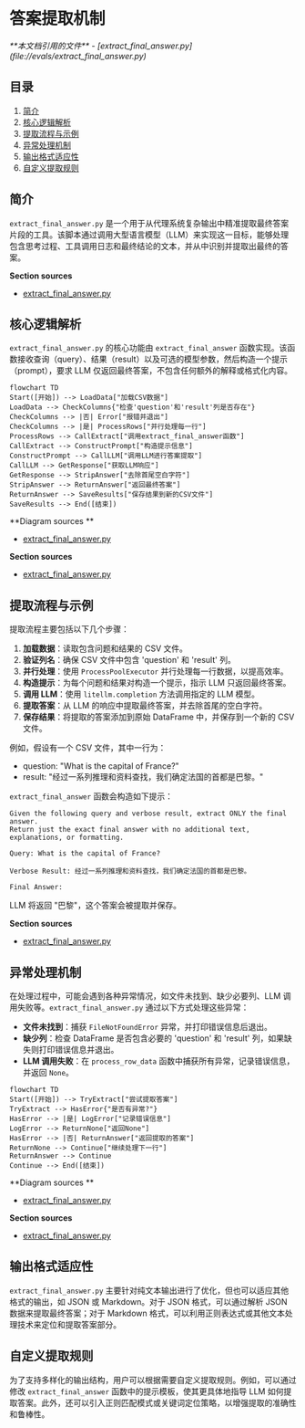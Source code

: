 # 答案提取机制

<cite>
**本文档引用的文件**   
- [extract_final_answer.py](file://evals/extract_final_answer.py)
</cite>

## 目录
1. [简介](#简介)
2. [核心逻辑解析](#核心逻辑解析)
3. [提取流程与示例](#提取流程与示例)
4. [异常处理机制](#异常处理机制)
5. [输出格式适应性](#输出格式适应性)
6. [自定义提取规则](#自定义提取规则)

## 简介
`extract_final_answer.py` 是一个用于从代理系统复杂输出中精准提取最终答案片段的工具。该脚本通过调用大型语言模型（LLM）来实现这一目标，能够处理包含思考过程、工具调用日志和最终结论的文本，并从中识别并提取出最终的答案。

**Section sources**
- [extract_final_answer.py](file://evals/extract_final_answer.py#L1-L91)

## 核心逻辑解析
`extract_final_answer.py` 的核心功能由 `extract_final_answer` 函数实现。该函数接收查询（query）、结果（result）以及可选的模型参数，然后构造一个提示（prompt），要求 LLM 仅返回最终答案，不包含任何额外的解释或格式化内容。

```mermaid
flowchart TD
Start([开始]) --> LoadData["加载CSV数据"]
LoadData --> CheckColumns{"检查'question'和'result'列是否存在"}
CheckColumns --> |否| Error["报错并退出"]
CheckColumns --> |是| ProcessRows["并行处理每一行"]
ProcessRows --> CallExtract["调用extract_final_answer函数"]
CallExtract --> ConstructPrompt["构造提示信息"]
ConstructPrompt --> CallLLM["调用LLM进行答案提取"]
CallLLM --> GetResponse["获取LLM响应"]
GetResponse --> StripAnswer["去除首尾空白字符"]
StripAnswer --> ReturnAnswer["返回最终答案"]
ReturnAnswer --> SaveResults["保存结果到新的CSV文件"]
SaveResults --> End([结束])
```

**Diagram sources **
- [extract_final_answer.py](file://evals/extract_final_answer.py#L7-L25)

**Section sources**
- [extract_final_answer.py](file://evals/extract_final_answer.py#L7-L25)

## 提取流程与示例
提取流程主要包括以下几个步骤：
1. **加载数据**：读取包含问题和结果的 CSV 文件。
2. **验证列名**：确保 CSV 文件中包含 'question' 和 'result' 列。
3. **并行处理**：使用 `ProcessPoolExecutor` 并行处理每一行数据，以提高效率。
4. **构造提示**：为每个问题和结果对构造一个提示，指示 LLM 只返回最终答案。
5. **调用 LLM**：使用 `litellm.completion` 方法调用指定的 LLM 模型。
6. **提取答案**：从 LLM 的响应中提取最终答案，并去除首尾的空白字符。
7. **保存结果**：将提取的答案添加到原始 DataFrame 中，并保存到一个新的 CSV 文件。

例如，假设有一个 CSV 文件，其中一行为：
- question: "What is the capital of France?"
- result: "经过一系列推理和资料查找，我们确定法国的首都是巴黎。"

`extract_final_answer` 函数会构造如下提示：
```
Given the following query and verbose result, extract ONLY the final answer.
Return just the exact final answer with no additional text, explanations, or formatting.

Query: What is the capital of France?

Verbose Result: 经过一系列推理和资料查找，我们确定法国的首都是巴黎。

Final Answer:
```
LLM 将返回 "巴黎"，这个答案会被提取并保存。

**Section sources**
- [extract_final_answer.py](file://evals/extract_final_answer.py#L40-L75)

## 异常处理机制
在处理过程中，可能会遇到各种异常情况，如文件未找到、缺少必要列、LLM 调用失败等。`extract_final_answer.py` 通过以下方式处理这些异常：
- **文件未找到**：捕获 `FileNotFoundError` 异常，并打印错误信息后退出。
- **缺少列**：检查 DataFrame 是否包含必要的 'question' 和 'result' 列，如果缺失则打印错误信息并退出。
- **LLM 调用失败**：在 `process_row_data` 函数中捕获所有异常，记录错误信息，并返回 `None`。

```mermaid
flowchart TD
Start([开始]) --> TryExtract["尝试提取答案"]
TryExtract --> HasError{"是否有异常?"}
HasError --> |是| LogError["记录错误信息"]
LogError --> ReturnNone["返回None"]
HasError --> |否| ReturnAnswer["返回提取的答案"]
ReturnNone --> Continue["继续处理下一行"]
ReturnAnswer --> Continue
Continue --> End([结束])
```

**Diagram sources **
- [extract_final_answer.py](file://evals/extract_final_answer.py#L27-L38)

**Section sources**
- [extract_final_answer.py](file://evals/extract_final_answer.py#L27-L38)

## 输出格式适应性
`extract_final_answer.py` 主要针对纯文本输出进行了优化，但也可以适应其他格式的输出，如 JSON 或 Markdown。对于 JSON 格式，可以通过解析 JSON 数据来提取最终答案；对于 Markdown 格式，可以利用正则表达式或其他文本处理技术来定位和提取答案部分。

## 自定义提取规则
为了支持多样化的输出结构，用户可以根据需要自定义提取规则。例如，可以通过修改 `extract_final_answer` 函数中的提示模板，使其更具体地指导 LLM 如何提取答案。此外，还可以引入正则匹配模式或关键词定位策略，以增强提取的准确性和鲁棒性。